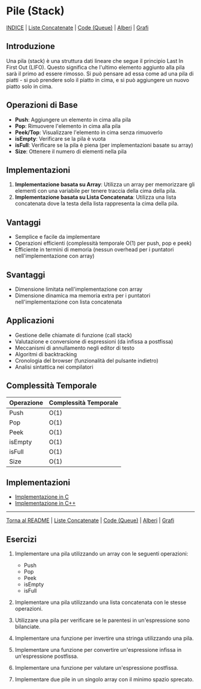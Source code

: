 # Pile (Stack)

[INDICE](README.md) | [Liste Concatenate](01_liste_concatenate.md) | [Code (Queue)](03_code.md) | [Alberi](04_alberi.md) | [Grafi](05_grafi.md)

## Introduzione
Una pila (stack) è una struttura dati lineare che segue il principio Last In First Out (LIFO). Questo significa che l'ultimo elemento aggiunto alla pila sarà il primo ad essere rimosso. Si può pensare ad essa come ad una pila di piatti - si può prendere solo il piatto in cima, e si può aggiungere un nuovo piatto solo in cima.

## Operazioni di Base

- **Push**: Aggiungere un elemento in cima alla pila
- **Pop**: Rimuovere l'elemento in cima alla pila
- **Peek/Top**: Visualizzare l'elemento in cima senza rimuoverlo
- **isEmpty**: Verificare se la pila è vuota
- **isFull**: Verificare se la pila è piena (per implementazioni basate su array)
- **Size**: Ottenere il numero di elementi nella pila

## Implementazioni

1. **Implementazione basata su Array**: Utilizza un array per memorizzare gli elementi con una variabile per tenere traccia della cima della pila.
2. **Implementazione basata su Lista Concatenata**: Utilizza una lista concatenata dove la testa della lista rappresenta la cima della pila.

## Vantaggi

- Semplice e facile da implementare
- Operazioni efficienti (complessità temporale O(1) per push, pop e peek)
- Efficiente in termini di memoria (nessun overhead per i puntatori nell'implementazione con array)

## Svantaggi

- Dimensione limitata nell'implementazione con array
- Dimensione dinamica ma memoria extra per i puntatori nell'implementazione con lista concatenata

## Applicazioni

- Gestione delle chiamate di funzione (call stack)
- Valutazione e conversione di espressioni (da infissa a postfissa)
- Meccanismi di annullamento negli editor di testo
- Algoritmi di backtracking
- Cronologia del browser (funzionalità del pulsante indietro)
- Analisi sintattica nei compilatori

## Complessità Temporale

| Operazione | Complessità Temporale |
|-----------|------------------|
| Push      | O(1)             |
| Pop       | O(1)             |
| Peek      | O(1)             |
| isEmpty   | O(1)             |
| isFull    | O(1)             |
| Size      | O(1)             |

## Implementazioni

- [Implementazione in C](c_stack.c)
- [Implementazione in C++](cpp_stack.cpp)

---

[Torna al README](README.md) | [Liste Concatenate](01_liste_concatenate.md) | [Code (Queue)](03_code.md) | [Alberi](04_alberi.md) | [Grafi](05_grafi.md)

## Esercizi

1. Implementare una pila utilizzando un array con le seguenti operazioni:
   - Push
   - Pop
   - Peek
   - isEmpty
   - isFull

2. Implementare una pila utilizzando una lista concatenata con le stesse operazioni.

3. Utilizzare una pila per verificare se le parentesi in un'espressione sono bilanciate.

4. Implementare una funzione per invertire una stringa utilizzando una pila.

5. Implementare una funzione per convertire un'espressione infissa in un'espressione postfissa.

6. Implementare una funzione per valutare un'espressione postfissa.

7. Implementare due pile in un singolo array con il minimo spazio sprecato.